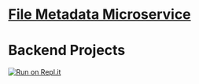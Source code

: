 # [File Metadata Microservice](https://www.freecodecamp.org/learn/apis-and-microservices/apis-and-microservices-projects/file-metadata-microservice)

# Backend Projects
[![Run on Repl.it](https://repl.it/badge/github/nguyennguyen0110/project-file-metadata)](https://repl.it/github/nguyennguyen0110/project-file-metadata)
